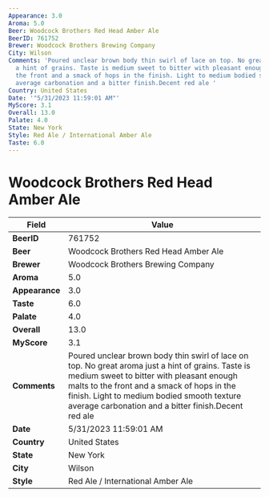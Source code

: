 ```yaml
---
Appearance: 3.0
Aroma: 5.0
Beer: Woodcock Brothers Red Head Amber Ale
BeerID: 761752
Brewer: Woodcock Brothers Brewing Company
City: Wilson
Comments: 'Poured unclear brown body thin swirl of lace on top. No great aroma just
  a hint of grains. Taste is medium sweet to bitter with pleasant enough malts to
  the front and a smack of hops in the finish. Light to medium bodied smooth texture
  average carbonation and a bitter finish.Decent red ale '
Country: United States
Date: '"5/31/2023 11:59:01 AM"'
MyScore: 3.1
Overall: 13.0
Palate: 4.0
State: New York
Style: Red Ale / International Amber Ale
Taste: 6.0
---
```


# Woodcock Brothers Red Head Amber Ale

| Field         | Value |
|---------------|-------|
| **BeerID** | 761752 |
| **Beer** | Woodcock Brothers Red Head Amber Ale |
| **Brewer** | Woodcock Brothers Brewing Company |
| **Aroma** | 5.0 |
| **Appearance** | 3.0 |
| **Taste** | 6.0 |
| **Palate** | 4.0 |
| **Overall** | 13.0 |
| **MyScore** | 3.1 |
| **Comments** | Poured unclear brown body thin swirl of lace on top. No great aroma just a hint of grains. Taste is medium sweet to bitter with pleasant enough malts to the front and a smack of hops in the finish. Light to medium bodied smooth texture average carbonation and a bitter finish.Decent red ale  |
| **Date** | 5/31/2023 11:59:01 AM |
| **Country** | United States |
| **State** | New York |
| **City** | Wilson |
| **Style** | Red Ale / International Amber Ale |
